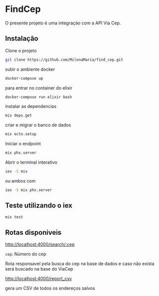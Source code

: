 # FindCep

O presente projeto é uma integração com a API Via Cep.

## Instalação

Clone o projeto

```bash
git clone https://github.com/MilenaMaria/find_cep.git
```

subir o ambiente docker

```bash
docker-compose up
```

para entrar no container do elixir

```bash
docker-compose run elixir bash
```

instalar as dependencias

```bash
mix deps.get
```

criar e migrar o banco de dados

```bash
mix ecto.setup
```

Iniciar o endpoint

```bash
mix phx.server
```

Abrir o terminal interativo

```bash
iex -S mix
```

ou ambos com

```bash
iex -S mix phx.server
```

## Teste utilizando o iex

```bash
mix test
```

## Rotas disponiveis

<http://localhost:4000/search/:cep>

`cep`: Número do cep

Rota responsavel pela busca do cep na base de dados e caso não exista
será buscado na base do ViaCep

<http://localhost:4000/report_csv>

gera um CSV de todos os endereços salvos
